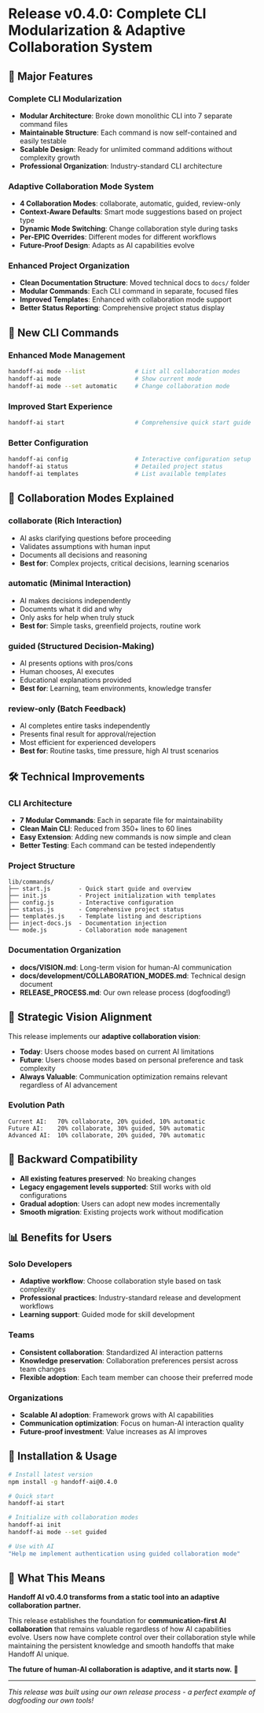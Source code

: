 # Release v0.4.0: Complete CLI Modularization & Adaptive Collaboration System

## 🎯 Major Features

### **Complete CLI Modularization**
- **Modular Architecture**: Broke down monolithic CLI into 7 separate command files
- **Maintainable Structure**: Each command is now self-contained and easily testable
- **Scalable Design**: Ready for unlimited command additions without complexity growth
- **Professional Organization**: Industry-standard CLI architecture

### **Adaptive Collaboration Mode System**
- **4 Collaboration Modes**: collaborate, automatic, guided, review-only
- **Context-Aware Defaults**: Smart mode suggestions based on project type
- **Dynamic Mode Switching**: Change collaboration style during tasks
- **Per-EPIC Overrides**: Different modes for different workflows
- **Future-Proof Design**: Adapts as AI capabilities evolve

### **Enhanced Project Organization**
- **Clean Documentation Structure**: Moved technical docs to `docs/` folder
- **Modular Commands**: Each CLI command in separate, focused files
- **Improved Templates**: Enhanced with collaboration mode support
- **Better Status Reporting**: Comprehensive project status display

## 🚀 New CLI Commands

### **Enhanced Mode Management**
```bash
handoff-ai mode --list              # List all collaboration modes
handoff-ai mode                     # Show current mode
handoff-ai mode --set automatic     # Change collaboration mode
```

### **Improved Start Experience**
```bash
handoff-ai start                    # Comprehensive quick start guide
```

### **Better Configuration**
```bash
handoff-ai config                   # Interactive configuration setup
handoff-ai status                   # Detailed project status
handoff-ai templates                # List available templates
```

## 🎪 Collaboration Modes Explained

### **collaborate** (Rich Interaction)
- AI asks clarifying questions before proceeding
- Validates assumptions with human input
- Documents all decisions and reasoning
- **Best for**: Complex projects, critical decisions, learning scenarios

### **automatic** (Minimal Interaction)
- AI makes decisions independently
- Documents what it did and why
- Only asks for help when truly stuck
- **Best for**: Simple tasks, greenfield projects, routine work

### **guided** (Structured Decision-Making)
- AI presents options with pros/cons
- Human chooses, AI executes
- Educational explanations provided
- **Best for**: Learning, team environments, knowledge transfer

### **review-only** (Batch Feedback)
- AI completes entire tasks independently
- Presents final result for approval/rejection
- Most efficient for experienced developers
- **Best for**: Routine tasks, time pressure, high AI trust scenarios

## 🛠️ Technical Improvements

### **CLI Architecture**
- **7 Modular Commands**: Each in separate file for maintainability
- **Clean Main CLI**: Reduced from 350+ lines to 60 lines
- **Easy Extension**: Adding new commands is now simple and clean
- **Better Testing**: Each command can be tested independently

### **Project Structure**
```
lib/commands/
├── start.js        - Quick start guide and overview
├── init.js         - Project initialization with templates  
├── config.js       - Interactive configuration
├── status.js       - Comprehensive project status
├── templates.js    - Template listing and descriptions
├── inject-docs.js  - Documentation injection
└── mode.js         - Collaboration mode management
```

### **Documentation Organization**
- **docs/VISION.md**: Long-term vision for human-AI communication
- **docs/development/COLLABORATION_MODES.md**: Technical design document
- **RELEASE_PROCESS.md**: Our own release process (dogfooding!)

## 🎯 Strategic Vision Alignment

This release implements our **adaptive collaboration vision**:

- **Today**: Users choose modes based on current AI limitations
- **Future**: Users choose modes based on personal preference and task complexity
- **Always Valuable**: Communication optimization remains relevant regardless of AI advancement

### **Evolution Path**
```
Current AI:   70% collaborate, 20% guided, 10% automatic
Future AI:    20% collaborate, 30% guided, 50% automatic
Advanced AI:  10% collaborate, 20% guided, 70% automatic
```

## 🔄 Backward Compatibility

- **All existing features preserved**: No breaking changes
- **Legacy engagement levels supported**: Still works with old configurations
- **Gradual adoption**: Users can adopt new modes incrementally
- **Smooth migration**: Existing projects work without modification

## 📊 Benefits for Users

### **Solo Developers**
- **Adaptive workflow**: Choose collaboration style based on task complexity
- **Professional practices**: Industry-standard release and development workflows
- **Learning support**: Guided mode for skill development

### **Teams**
- **Consistent collaboration**: Standardized AI interaction patterns
- **Knowledge preservation**: Collaboration preferences persist across team changes
- **Flexible adoption**: Each team member can choose their preferred mode

### **Organizations**
- **Scalable AI adoption**: Framework grows with AI capabilities
- **Communication optimization**: Focus on human-AI interaction quality
- **Future-proof investment**: Value increases as AI improves

## 🚀 Installation & Usage

```bash
# Install latest version
npm install -g handoff-ai@0.4.0

# Quick start
handoff-ai start

# Initialize with collaboration modes
handoff-ai init
handoff-ai mode --set guided

# Use with AI
"Help me implement authentication using guided collaboration mode"
```

## 🎉 What This Means

**Handoff AI v0.4.0 transforms from a static tool into an adaptive collaboration partner.** 

This release establishes the foundation for **communication-first AI collaboration** that remains valuable regardless of how AI capabilities evolve. Users now have complete control over their collaboration style while maintaining the persistent knowledge and smooth handoffs that make Handoff AI unique.

**The future of human-AI collaboration is adaptive, and it starts now.** 🚀

---

*This release was built using our own release process - a perfect example of dogfooding our own tools!*